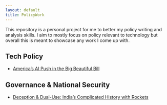 ```yaml
---
layout: default
title: PolicyWork
---
```


This repository is a personal project for me to better my policy writing and analysis skills. I aim to mostly focus on policy relevant to technology but overall this is meant to showcase any work I come up with.

## Tech Policy
- [America’s AI Push in the Big Beautiful Bill](pdfs/America%E2%80%99s%20AI%20Push%20in%20the%20Big%20Beautiful%20Bill.pdf)

## Governance & National Security
- [Deception & Dual-Use: India’s Complicated History with Rockets](pdfs/Deception%20and%20Dual-use_%20India%E2%80%99s%20Complicated%20History%20with%20Rockets.pdf)




